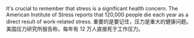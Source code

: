 It's crucial to remember that stress is a significant health concern. The American Institute of Stress reports that 120,000 people die each year as a direct result of work-related stress.
重要的是要记住，压力是重大的健康问题。美国压力研究所报告称，每年有 12 万人直接死于工作压力。